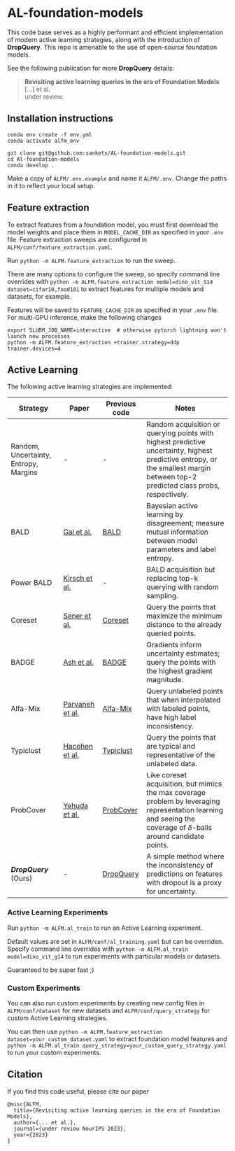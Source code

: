 # AL-foundation-models
This code base serves as a highly performant and efficient implementation of modern active learning strategies, along with the introduction of **DropQuery**. This repo is amenable to the use of open-source foundation models.

See the following publication for more **DropQuery** details:
> **Revisiting active learning queries in the era of Foundation Models** <br> [...] et al.<br> under review.

## Installation instructions
```
conda env create -f env.yml
conda activate alfm_env

git clone git@github.com:sanketx/AL-foundation-models.git
cd Al-foundation-models
conda develop .
```

Make a copy of `ALFM/.env.example` and name it `ALFM/.env`. Change the paths in it to reflect your local setup.

## Feature extraction
To extract features from a foundation model, you must first download the model weights and place them in `MODEL_CACHE_DIR` as specified in your `.env` file. Feature extraction sweeps are configured in `ALFM/conf/feature_extraction.yaml`.

Run `python -m ALFM.feature_extraction` to run the sweep. 

There are many options to configure the sweep, so specify command line overrides with `python -m ALFM.feature_extraction model=dino_vit_S14 dataset=cifar10,food101` to extract features for multiple models and datasets, for example. 

Features will be saved to `FEATURE_CACHE_DIR` as specified in your `.env` file. For multi-GPU inference, make the following changes
```
export SLURM_JOB_NAME=interactive  # otherwise pytorch lightning won't launch new processes
python -m ALFM.feature_extraction +trainer.strategy=ddp trainer.devices=4
```

## Active Learning
The following active learning strategies are implemented:

| Strategy | Paper | Previous code | Notes |
| --- | --- | --- | --- |
| Random, Uncertainty, Entropy, Margins | - | - | Random acquisition or querying points with highest predictive uncertainty, highest predictive entropy, or the smallest margin between top-2 predicted class probs, respectively. |
| BALD | [Gal et al.](https://arxiv.org/abs/1703.02910) | [BALD](https://github.com/lunayht/DBALwithImgData) | Bayesian active learning by disagreement; measure mutual information between model parameters and label entropy. |
| Power BALD | [Kirsch et al.](https://arxiv.org/pdf/2106.12059.pdf) | - | BALD acquisition but replacing top-k querying with random sampling. |
| Coreset | [Sener et al.](https://arxiv.org/abs/1708.00489) | [Coreset](https://github.com/google/active-learning/blob/master/sampling_methods/kcenter_greedy.py) | Query the points that maximize the minimum distance to the already queried points. |
| BADGE | [Ash et al.](https://arxiv.org/abs/1906.03671) | [BADGE](https://github.com/JordanAsh/badge) | Gradients inform uncertainty estimates; query the points with the highest gradient magnitude. |
| Alfa-Mix | [Parvaneh et al.](https://arxiv.org/abs/2203.07034) | [Alfa-Mix](https://github.com/AminParvaneh/alpha_mix_active_learning) | Query unlabeled points that when interpolated with labeled points, have high label inconsistency. |
| Typiclust | [Hacohen et al.](https://arxiv.org/abs/2202.02794) | [Typiclust](https://github.com/avihu111/TypiClust) | Query the points that are typical and representative of the unlabeled data. |
| ProbCover | [Yehuda et al.](https://arxiv.org/pdf/2205.11320.pdf) | [ProbCover](https://github.com/avihu111/TypiClust) | Like coreset acquisition, but mimics the max coverage problem by leveraging representation learning and seeing the coverage of $\delta$-balls around candidate points. |
| ***DropQuery*** (Ours) | - | [DropQuery](https://github.com/sanketx/AL-foundation-models) | A simple method where the inconsistency of predictions on features with dropout is a proxy for uncertainty. |

### Active Learning Experiments

Run `python -m ALFM.al_train` to run an Active Learning experiment. 

Default values are set in `ALFM/conf/al_training.yaml` but can be overriden. Specify command line overrides with `python -m ALFM.al_train model=dino_vit_g14` to run experiments with particular models or datasets.

Guaranteed to be super fast ;)

### Custom Experiments

You can also run custom experiments by creating new config files in `ALFM/conf/dataset` for new datasets and `ALFM/conf/query_strategy` for custom Active Learning strategies. 

You can then use `python -m ALFM.feature_extraction dataset=your_custom_dataset.yaml` to extract foundation model features and `python -m ALFM.al_train query_strategy=your_custom_query_strategy.yaml` to run your custom experiments.

## Citation
If you find this code useful, please cite our paper
```
@misc{ALFM,
  title={Revisiting active learning queries in the era of Foundation Models},
  author={... et al.},
  journal={under review NeurIPS 2023},
  year={2023}
}
``` 